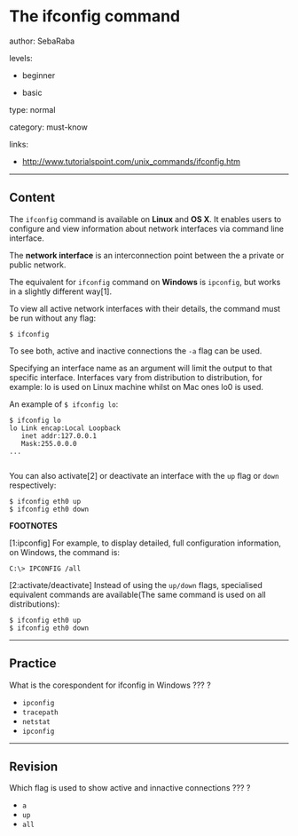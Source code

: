 # The ifconfig command
author: SebaRaba

levels:

  - beginner

  - basic

type: normal

category: must-know

links:

  - http://www.tutorialspoint.com/unix_commands/ifconfig.htm

---
## Content

The `ifconfig` command is available on **Linux** and **OS X**. It enables users to configure and view information about network interfaces via command line interface.

The **network interface** is an interconnection point between the a private or public network.

The equivalent for `ifconfig` command on **Windows** is `ipconfig`, but works in a slightly different way[1].

To view all active network interfaces with their details, the command must be run without any flag:
```
$ ifconfig

```
To see both, active and inactive connections the `-a` flag can be used.

Specifying an interface name as an argument will limit the output to that specific interface.
Interfaces vary from distribution to distribution, for example: lo is used on Linux machine whilst on Mac ones lo0 is used.

An example of `$ ifconfig lo`:

```
$ ifconfig lo
lo Link encap:Local Loopback  
   inet addr:127.0.0.1  
   Mask:255.0.0.0
...


```
You can also activate[2] or deactivate an interface with the `up` flag or `down` respectively:

```
$ ifconfig eth0 up
$ ifconfig eth0 down

```

**FOOTNOTES**

[1:ipconfig]
For example, to display detailed, full configuration information, on Windows, the command is:
```
C:\> IPCONFIG /all
```
[2:activate/deactivate]
Instead of using the `up/down` flags, specialised equivalent commands are available(The same command is used on all distributions):

```
$ ifconfig eth0 up
$ ifconfig eth0 down
```

---
## Practice

What is the corespondent for ifconfig in Windows
??? ?

* `ipconfig`
* `tracepath`
* `netstat`
* `ipconfig`

---
## Revision

Which flag is used to show active and innactive connections
??? ?

* `a`
* `up`
* `all`
